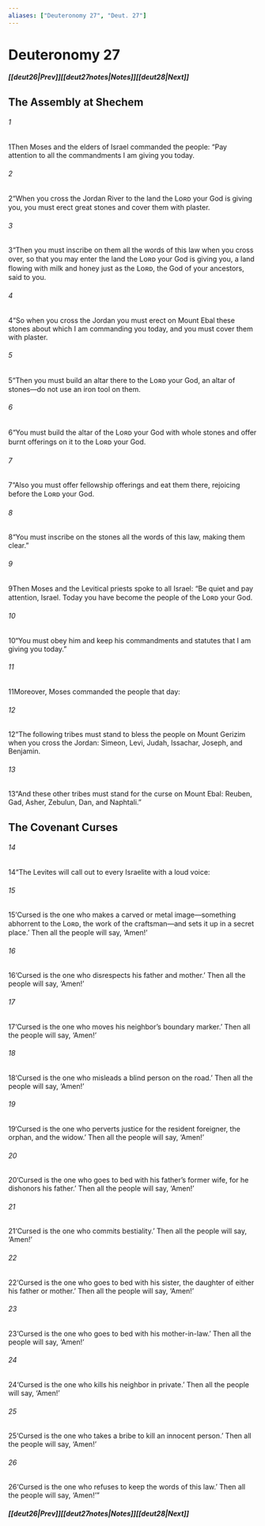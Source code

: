 ```yaml
---
aliases: ["Deuteronomy 27", "Deut. 27"]
---
```

# Deuteronomy 27
##### <span class=arrow-left></span>[[deut26|Prev]]<span class=navigation-separator></span>[[deut27notes|Notes]]<span class=navigation-separator></span>[[deut28|Next]]<span class=arrow-right></span>
## The Assembly at Shechem
###### 1
<span class=verse-first>1</span>Then Moses and the elders of Israel commanded the people: “Pay attention to all the commandments I am giving you today.
###### 2
<span class=verse-body>2</span>“When you cross the Jordan River to the land the Lᴏʀᴅ your God is giving you, you must erect great stones and cover them with plaster.
###### 3
<span class=verse-body>3</span>“Then you must inscribe on them all the words of this law when you cross over, so that you may enter the land the Lᴏʀᴅ your God is giving you, a land flowing with milk and honey just as the Lᴏʀᴅ, the God of your ancestors, said to you.
###### 4
<span class=verse-body>4</span>“So when you cross the Jordan you must erect on Mount Ebal these stones about which I am commanding you today, and you must cover them with plaster.
###### 5
<span class=verse-body>5</span>“Then you must build an altar there to the Lᴏʀᴅ your God, an altar of stones—do not use an iron tool on them.
###### 6
<span class=verse-body>6</span>“You must build the altar of the Lᴏʀᴅ your God with whole stones and offer burnt offerings on it to the Lᴏʀᴅ your God.
###### 7
<span class=verse-body>7</span>“Also you must offer fellowship offerings and eat them there, rejoicing before the Lᴏʀᴅ your God.
###### 8
<span class=verse-body>8</span>“You must inscribe on the stones all the words of this law, making them clear.”
<div class=paragraph-break></div>

###### 9
<span class=verse-first>9</span>Then Moses and the Levitical priests spoke to all Israel: “Be quiet and pay attention, Israel. Today you have become the people of the Lᴏʀᴅ your God.
###### 10
<span class=verse-body>10</span>“You must obey him and keep his commandments and statutes that I am giving you today.”
<div class=paragraph-break></div>

###### 11
<span class=verse-first>11</span>Moreover, Moses commanded the people that day:
###### 12
<span class=verse-body>12</span>“The following tribes must stand to bless the people on Mount Gerizim when you cross the Jordan: Simeon, Levi, Judah, Issachar, Joseph, and Benjamin.
###### 13
<span class=verse-body>13</span>“And these other tribes must stand for the curse on Mount Ebal: Reuben, Gad, Asher, Zebulun, Dan, and Naphtali.”
## The Covenant Curses
###### 14
<span class=verse-body>14</span>“The Levites will call out to every Israelite with a loud voice:
<div class=paragraph-break></div>

###### 15
<span class=verse-first>15</span>‘Cursed is the one who makes a carved or metal image—something abhorrent to the Lᴏʀᴅ, the work of the craftsman—and sets it up in a secret place.’ Then all the people will say, ‘Amen!’
<div class=paragraph-break></div>

###### 16
<span class=verse-first>16</span>‘Cursed is the one who disrespects his father and mother.’ Then all the people will say, ‘Amen!’
<div class=paragraph-break></div>

###### 17
<span class=verse-first>17</span>‘Cursed is the one who moves his neighbor’s boundary marker.’ Then all the people will say, ‘Amen!’
<div class=paragraph-break></div>

###### 18
<span class=verse-first>18</span>‘Cursed is the one who misleads a blind person on the road.’ Then all the people will say, ‘Amen!’
<div class=paragraph-break></div>

###### 19
<span class=verse-first>19</span>‘Cursed is the one who perverts justice for the resident foreigner, the orphan, and the widow.’ Then all the people will say, ‘Amen!’
<div class=paragraph-break></div>

###### 20
<span class=verse-first>20</span>‘Cursed is the one who goes to bed with his father’s former wife, for he dishonors his father.’ Then all the people will say, ‘Amen!’
<div class=paragraph-break></div>

###### 21
<span class=verse-first>21</span>‘Cursed is the one who commits bestiality.’ Then all the people will say, ‘Amen!’
<div class=paragraph-break></div>

###### 22
<span class=verse-first>22</span>‘Cursed is the one who goes to bed with his sister, the daughter of either his father or mother.’ Then all the people will say, ‘Amen!’
<div class=paragraph-break></div>

###### 23
<span class=verse-first>23</span>‘Cursed is the one who goes to bed with his mother-in-law.’ Then all the people will say, ‘Amen!’
<div class=paragraph-break></div>

###### 24
<span class=verse-first>24</span>‘Cursed is the one who kills his neighbor in private.’ Then all the people will say, ‘Amen!’
<div class=paragraph-break></div>

###### 25
<span class=verse-first>25</span>‘Cursed is the one who takes a bribe to kill an innocent person.’ Then all the people will say, ‘Amen!’
<div class=paragraph-break></div>

###### 26
<span class=verse-first>26</span>‘Cursed is the one who refuses to keep the words of this law.’ Then all the people will say, ‘Amen!’”
##### <span class=arrow-left></span>[[deut26|Prev]]<span class=navigation-separator></span>[[deut27notes|Notes]]<span class=navigation-separator></span>[[deut28|Next]]<span class=arrow-right></span>
